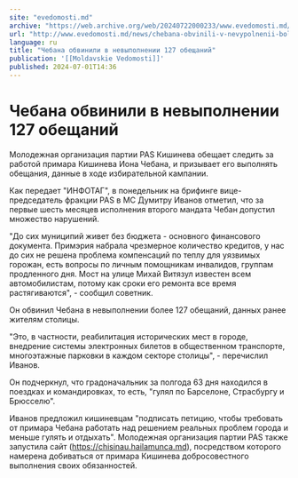 ```yaml
---
site: "evedomosti.md"
archive: "https://web.archive.org/web/20240722000233/www.evedomosti.md/news/chebana-obvinili-v-nevypolnenii-bolee-127-obeshanij"
url: "http://www.evedomosti.md/news/chebana-obvinili-v-nevypolnenii-bolee-127-obeshanij"
language: ru
title: "Чебана обвинили в невыполнении 127 обещаний"
publication: '[[Moldavskie Vedomosti]]'
published: 2024-07-01T14:36
---
```


# Чебана обвинили в невыполнении 127 обещаний

Молодежная организация партии PAS Кишинева обещает следить за работой примара Кишинева Иона Чебана, и призывает его выполнять обещания, данные в ходе избирательной кампании.

Как передает "ИНФОТАГ", в понедельник на брифинге вице-председатель фракции PAS в МС Думитру Иванов отметил, что за первые шесть месяцев исполнения второго мандата Чебан допустил множество нарушений.

"До сих муниципий живет без бюджета - основного финансового документа. Примэрия набрала чрезмерное количество кредитов, у нас до сих не решена проблема компенсаций по теплу для уязвимых горожан, есть вопросы по личным помощникам инвалидов, группам продленного дня. Мост на улице Михай Витязул известен всем автомобилистам, потому как сроки его ремонта все время растягиваются", - сообщил советник.

Он обвинил Чебана в невыполнении более 127 обещаний, данных ранее жителям столицы.

"Это, в частности, реабилитация исторических мест в городе, внедрение системы электронных билетов в общественном транспорте, многоэтажные парковки в каждом секторе столицы", - перечислил Иванов.

Он подчеркнул, что градоначальник за полгода 63 дня находился в поездках и командировках, то есть, "гулял по Барселоне, Страсбургу и Брюсселю".

Иванов предложил кишиневцам "подписать петицию, чтобы требовать от примара Чебана работать над решением реальных проблем города и меньше гулять и отдыхать". Молодежная организация партии PAS также запустила сайт (https://chisinau.hailamunca.md), посредством которого намерена добиваться от примара Кишинева добросовестного выполнения своих обязанностей.